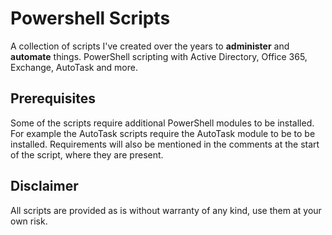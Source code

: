 # Powershell Scripts

A collection of scripts I've created over the years to **administer** and **automate** things. PowerShell scripting with Active Directory, Office 365, Exchange, AutoTask and more.

## Prerequisites

Some of the scripts require additional PowerShell modules to be installed. For example the AutoTask scripts require the AutoTask module to be to be installed. Requirements will also be mentioned in the comments at the start of the script, where they are present.

## Disclaimer

All scripts are provided as is without warranty of any kind, use them at your own risk.